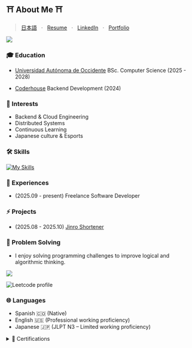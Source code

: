 ## ⛩️ About Me ⛩️

> [日本語](./japanese.md) &nbsp; · &nbsp; [Resume](./Nicolas_Romero_Resume.pdf) &nbsp; · &nbsp; [LinkedIn](https://www.linkedin.com/in/kruznicolas) &nbsp; · &nbsp; [Portfolio](https://portfoliokruzn.netlify.app)

<p>
  <a href="https://github.com/DenverCoder1/readme-typing-svg">
    <img src="https://readme-typing-svg.herokuapp.com?&font=IBM+Plex+Sans&color=abcdef&size=20&lines=Welcome+to+my+GitHub+Profile!;Backend+%26+Cloud+Software+Engineer;Computer+Science+Engineer;I+love+coding" />
  </a>
</p>

### 🎓 Education

- [Universidad Autónoma de Occidente](https://www.uao.edu.co/programa/ingenieria-informatica) BSc. Computer Science (2025 - 2028)

- [Coderhouse](https://pub.coderhouse.com/legacy-certificates/6616dfa9d362da59c469d0fa?lang=es) Backend Development (2024)

### 🗻 Interests

- Backend & Cloud Engineering
- Distributed Systems
- Continuous Learning
- Japanese culture & Esports

### 🛠️ Skills

[![My Skills](https://skillicons.dev/icons?i=py,fastapi,django,postgres,git,docker,githubactions,redis,aws,go,linux,arch)](https://skillicons.dev)

### 🚀 Experiences

- (2025.09 - present) Freelance Software Developer

### ⚡ Projects

- (2025.08 - 2025.10) [Jinro Shortener](https://github.com/KruzNicolas/Jinro)
<!-- - **Discord Clone (WIP – planned for late 2025)**: Real-time chat backend with WebSockets and Go.
- **[Good First Issue Contributions](https://github.com/pulls?q=is%3Apr+author%3AKruzNicolas)**: Small open-source contributions and documentation updates. -->

### 🧩 Problem Solving

- I enjoy solving programming challenges to improve logical and algorithmic thinking.

<a href="https://leetcode.com/u/kruznicolas" target="_blank">
    <img src="https://img.shields.io/badge/LeetCode-000000?style=for-the-badge&logo=LeetCode&logoColor=#d16c06" />
</a>

![Leetcode profile](https://leetcode-badge-sage.vercel.app/badge/kruznicolas?theme=neutral)

### 🌐 Languages

- Spanish 🇨🇴 (Native)
- English 🇺🇸 (Professional working proficiency)
- Japanese 🇯🇵 (JLPT N3 – Limited working proficiency)

<details>
  <summary>📜 Certifications</summary>

- [PostgreSQL Course](https://platzi.com/p/SombraAkai/curso/12074-course/diploma/detalle/)

- [FastAPI Course](https://platzi.com/p/SombraAkai/curso/11190-course/diploma/detalle/)

- [Django REST Framework Course](https://platzi.com/p/SombraAkai/curso/10728-course/diploma/detalle/)

- [Django Course](https://platzi.com/p/SombraAkai/curso/9574-course/diploma/detalle/)

- [Database Fundamentals](https://platzi.com/p/SombraAkai/curso/11973-course/diploma/detalle/)

- [Python from Zero](https://certificados.midudev.com/d102888c-ed28-45de-bc0b-8f5dd1c95dd6.pdf)

- [Backend Development](https://pub.coderhouse.com/legacy-certificates/6616dfa9d362da59c469d0fa?lang=es)

</details>
